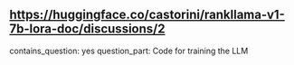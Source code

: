 ## https://huggingface.co/castorini/rankllama-v1-7b-lora-doc/discussions/2

contains_question: yes
question_part: Code for training the LLM